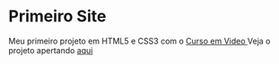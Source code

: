 # Primeiro Site

 Meu primeiro projeto em HTML5 e CSS3 com o <a href="https://www.youtube.com/c/CursoemV%C3%ADdeo"> Curso em Video </a>
 Veja o projeto apertando <a href="https://huanrluchetti.github.io/projeto-site-android/site_android/android.html">aqui</a>
